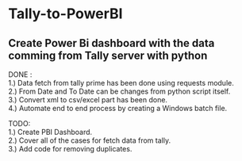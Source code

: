# Tally-to-PowerBI
Create Power Bi dashboard with the data comming from Tally server with python
---
  
DONE :  
1.) Data fetch from tally prime has been done using requests module.  
2.) From Date and To Date can be changes from python script itself.  
3.) Convert xml to csv/excel part has been done.  
4.) Automate end to end process by creating a Windows batch file.  
  
TODO:  
1.) Create PBI Dashboard.  
2.) Cover all of the cases for fetch data from tally.  
3.) Add code for removing duplicates.  
  